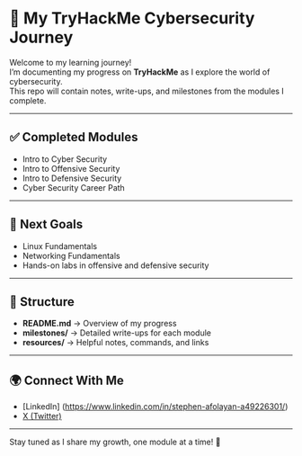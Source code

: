 # 🚀 My TryHackMe Cybersecurity Journey  

Welcome to my learning journey!  
I’m documenting my progress on **TryHackMe** as I explore the world of cybersecurity.  
This repo will contain notes, write-ups, and milestones from the modules I complete.  

---

## ✅ Completed Modules  
- Intro to Cyber Security  
- Intro to Offensive Security  
- Intro to Defensive Security  
- Cyber Security Career Path  

---

## 🎯 Next Goals  
- Linux Fundamentals  
- Networking Fundamentals  
- Hands-on labs in offensive and defensive security  

---

## 📂 Structure  
- **README.md** → Overview of my progress  
- **milestones/** → Detailed write-ups for each module  
- **resources/** → Helpful notes, commands, and links  

---

## 🌍 Connect With Me  
- [LinkedIn] (https://www.linkedin.com/in/stephen-afolayan-a49226301/)  
- [X (Twitter)](https://t.co/tNrRcvA7Gp)  

---
Stay tuned as I share my growth, one module at a time! 🚀  
